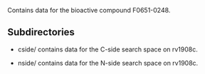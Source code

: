 Contains data for the bioactive compound F0651-0248.

## Subdirectories

- cside/ contains data for the C-side search space on rv1908c.

- nside/ contains data for the N-side search space on rv1908c.

